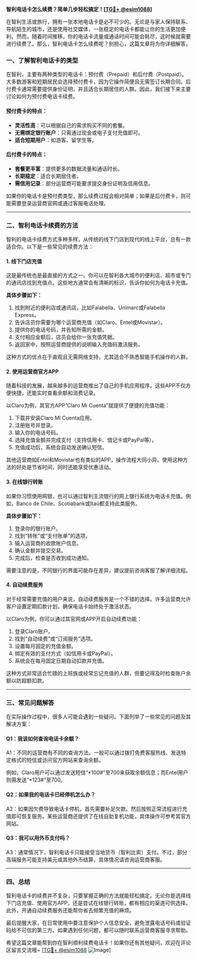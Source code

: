 **智利电话卡怎么续费？简单几步轻松搞定！[[TG💪+ @esim1088](https://t.me/s/esim1088)]**

在智利生活或旅行，拥有一张本地电话卡是必不可少的。无论是与家人保持联系、导航陌生的城市，还是使用社交媒体，一张稳定的电话卡都能让你的生活更加便利。然而，随着时间推移，你的电话卡流量或通话时间可能会耗尽，这时候就需要进行续费了。那么，智利电话卡怎么续费呢？别担心，这篇文章将为你详细解答。

### 一、了解智利电话卡的类型

在智利，主要有两种类型的电话卡：预付费（Prepaid）和后付费（Postpaid）。大多数游客和短期居民会选择预付费卡，因为它操作简便且无需签订长期合同。后付费卡通常需要提供身份证明，并且适合长期居住的人群。因此，我们接下来主要讨论如何为预付费电话卡续费。

#### 预付费卡的特点：
- **灵活性高**：可以根据自己的需求购买不同的套餐。
- **无需绑定银行账户**：只需通过现金或电子支付充值即可。
- **适合短期用户**：如游客、留学生等。

#### 后付费卡的特点：
- **套餐更丰富**：提供更多的数据流量和通话时长。
- **长期稳定**：适合长期居住者。
- **需信用记录**：部分运营商可能要求提交身份证明及信用信息。

如果你的电话卡是预付费类型，那么续费过程会相对简单；如果是后付费卡，则可能需要登录运营商官网或通过客服电话处理。

---

### 二、智利电话卡续费的方法

智利的电话卡续费方式多种多样，从传统的线下门店到现代的线上平台，总有一款适合你。以下是一些常见的续费方法：

#### 1. 线下门店充值
这是最传统也是最直接的方式之一。你可以在智利各大城市的便利店、超市或专门的通讯店找到充值点。这些地方通常会有清晰的标识，告诉你如何为电话卡充值。

**具体步骤如下：**
1. 找到附近的便利店或通讯店，比如Falabella、Unimarc或Falabella Express。
2. 告诉店员你需要为哪个运营商充值（如Claro、Entel或Movistar）。
3. 提供你的电话号码，并告知所需的金额。
4. 支付相应金额后，店员会给你一张充值凭据。
5. 返回家中，按照运营商提供的说明输入充值码激活服务。

这种方式的优点在于直观且无需网络支持，尤其适合不熟悉智能手机操作的人群。

#### 2. 使用运营商官方APP
随着科技的发展，越来越多的运营商推出了自己的手机应用程序。这些APP不仅方便快捷，还能实时查看余额和消费记录。

以Claro为例，其官方APP“Claro Mi Cuenta”就提供了便捷的充值功能：
1. 下载并安装Claro Mi Cuenta应用。
2. 注册账号并登录。
3. 输入你的电话号码。
4. 选择充值金额并完成支付（支持信用卡、借记卡或PayPal等）。
5. 充值成功后，系统会自动发送确认短信。

其他运营商如Entel和Movistar也有类似的APP，操作流程大同小异。使用这种方法的好处是节省时间，同时还能享受优惠活动。

#### 3. 在线银行转账
如果你习惯使用网银，也可以通过智利主流银行的网上银行系统为电话卡充值。例如，Banco de Chile、Scotiabank或Itaú都支持此类服务。

**具体步骤如下：**
1. 登录你的银行账户。
2. 找到“转账”或“支付账单”的选项。
3. 输入运营商的收款账户信息。
4. 确认金额并提交交易。
5. 完成后，检查是否收到成功通知。

需要注意的是，不同银行的界面可能存在差异，建议提前咨询客服了解详细流程。

#### 4. 自动续费服务
对于经常需要充值的用户来说，自动续费服务是一个不错的选择。许多运营商允许客户设置定期扣款计划，确保电话卡始终处于激活状态。

以Claro为例，你可以通过其官网或APP开启自动续费功能：
1. 登录Claro账户。
2. 找到“自动续费”或“订阅服务”选项。
3. 设置每月固定的充值金额。
4. 绑定有效的支付方式（如信用卡或PayPal）。
5. 系统会在每月固定日期自动扣款并充值。

这种方式非常适合忙碌的上班族或经常忘记充值的人群，但要记得及时检查账户余额以防超额扣款。

---

### 三、常见问题解答

在实际操作过程中，很多人可能会遇到一些疑问。下面列举了一些常见的问题及其解决方案：

#### Q1：我该如何查询电话卡余额？
A1：不同的运营商有不同的查询方法。一般可以通过拨打免费客服热线、发送特定格式的短信或访问官方网站来查询余额。

例如，Claro用户可以通过发送短信“*100#”至700来获取余额信息；而Entel用户则需发送“*123#”至700。

#### Q2：如果我的电话卡已经停机怎么办？
A2：如果因欠费导致电话卡停机，首先需要补足欠款。然后按照正常流程进行充值即可恢复服务。某些运营商还提供了在线自助复机功能，具体操作可参考其官方网站。

#### Q3：我可以用外币支付吗？
A3：通常情况下，智利电话卡只能接受当地货币（智利比索）支付。不过，部分高端服务可能支持美元或其他外币结算，具体情况请咨询运营商客服。

---

### 四、总结

智利电话卡的续费并不复杂，只要掌握正确的方法就能轻松搞定。无论你是选择线下门店充值、使用官方APP，还是尝试在线银行转账，都有相应的渠道可供选择。此外，开通自动续费服务还能帮你省去频繁充值的麻烦。

最后提醒大家，在日常使用中要注意保护个人信息安全，避免泄露电话号码或验证码给不可信的第三方。如果遇到任何问题，都可以随时联系运营商客服寻求帮助。

希望这篇文章能帮到你在智利顺利续费电话卡！如果你还有其他疑问，欢迎在评论区留言交流哦~ [[TG💪+ @esim1088](https://t.me/s/esim1088) ![Image](https://i.postimg.cc/4NQfJmqS/Snipaste-2025-05-13-00-14-12.png)]